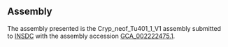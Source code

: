 

Assembly
--------

The assembly presented is the Cryp\_neof\_Tu401\_1\_V1 assembly
submitted to [INSDC](http://www.insdc.org) with the assembly accession
[GCA\_002222475.1](http://www.ebi.ac.uk/ena/data/view/GCA_002222475.1).

